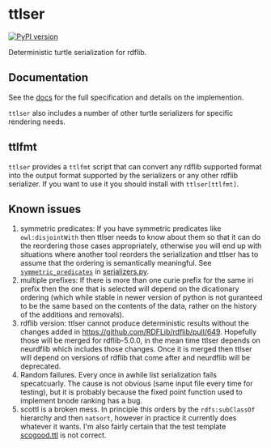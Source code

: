 # ttlser
[![PyPI version](https://badge.fury.io/py/ttlser.svg)](https://pypi.org/project/ttlser/)

Deterministic turtle serialization for rdflib.

## Documentation
See the [docs](./docs/ttlser.md) for the full specification and
details on the implemention.

`ttlser` also includes a number of other turtle serializers for
specific rendering needs.

## ttlfmt
`ttlser` provides a `ttlfmt` script that can convert any rdflib supported
format into the output format supported by the serializers or any other
rdflib serializer. If you want to use it you should install with `ttlser[ttlfmt]`.

## Known issues
1. symmetric predicates: If you have symmetric predicates like `owl:disjointWith` then
ttlser needs to know about them so that it can do the reordering those cases appropriately,
otherwise you will end up with situations where another tool reorders the serialization and
ttlser has to assume that the ordering is semantically meaningful.  See
[`symmetric_predicates`](https://github.com/tgbugs/pyontutils/blob/89789653f51b77b13e32dc4f27e231ab00769429/ttlser/ttlser/serializers.py#L234)
in [serializers.py](./ttlser/serializers.py).
2. multiple prefixes: If there is more than one curie prefix for the same iri prefix
then the one that is selected will depend on the dicationary ordering (which while
stable in newer version of python is not guranteed to be the same based on the
contents of the data, rather on the history of the additions and removals).
3. rdflib version: ttlser cannot produce deterministic results without the changes
added in https://github.com/RDFLib/rdflib/pull/649. Hopefully those will be merged
for rdflib-5.0.0, in the mean time ttlser depends on neurdflib which includes those
changes. Once it is merged then ttlser will depend on versions of rdflib that come
after and neurdflib will be deprecated.
4. Random failures. Every once in awhile list serialization fails specatcuarly.
The cause is not obvious (same input file every time for testing), but it is probably
because the fixed point function used to implement bnode ranking has a bug.
5. scottl is a broken mess. In principle this orders by the `rdfs:subClassOf` hierarchy
and then `natsort`, however in practice it currently does whatever it wants. I'm also
fairly certain that the test template [scogood.ttl](./test/scogood.ttl) is not correct.
